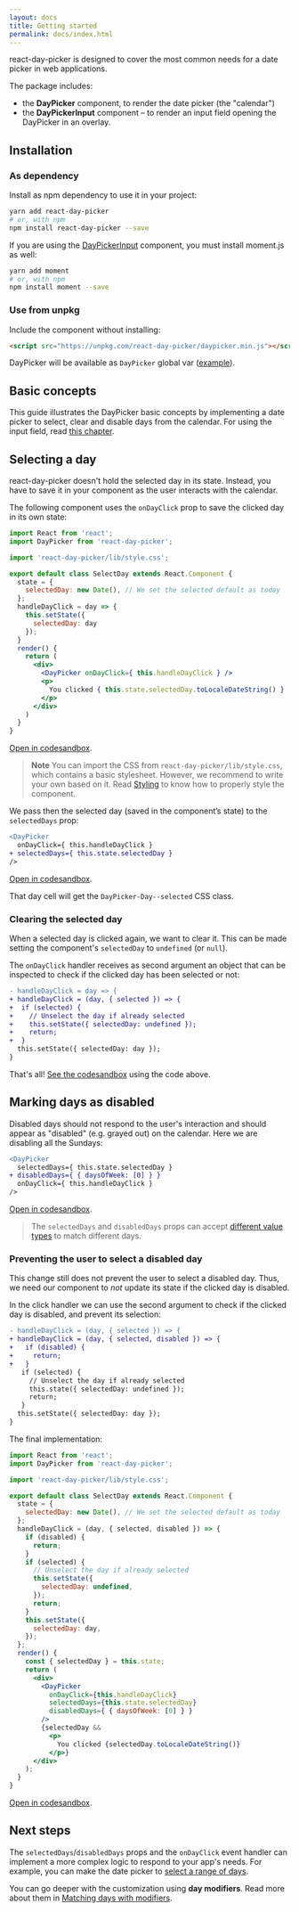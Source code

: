 ```yaml
---
layout: docs
title: Getting started
permalink: docs/index.html
---
```


react-day-picker is designed to cover the most common needs for a date picker in web applications.

The package includes:

* the **DayPicker** component, to render the date picker (the "calendar")
* the **DayPickerInput** component – to render an input field opening the DayPicker in an overlay.

## Installation

### As dependency

Install as npm dependency to use it in your project:

```bash
yarn add react-day-picker
# or, with npm
npm install react-day-picker --save
```

If you are using the [DayPickerInput](input.md) component, you must install moment.js as well:

```bash
yarn add moment
# or, with npm
npm install moment --save
```

### Use from unpkg

Include the component without installing:

```html
<script src="https://unpkg.com/react-day-picker/daypicker.min.js"></script>
```

DayPicker will be available as `DayPicker` global var ([example](https://jsfiddle.net/gpbl/cggxvq6t/)).

## Basic concepts

This guide illustrates the DayPicker basic concepts by implementing a date picker to select, clear and disable days from the calendar. For using the input field, read [this chapter](input.md).

## Selecting a day

react-day-picker doesn't hold the selected day in its state. Instead, you have to save it in your component as the user interacts with the calendar.

The following component uses the `onDayClick` prop to save the clicked day in its own state:

```jsx
import React from 'react';
import DayPicker from 'react-day-picker';

import 'react-day-picker/lib/style.css';

export default class SelectDay extends React.Component {
  state = {
    selectedDay: new Date(), // We set the selected default as today
  };
  handleDayClick = day => {
    this.setState({ 
      selectedDay: day 
    });
  }
  render() {
    return (
      <div>
        <DayPicker onDayClick={ this.handleDayClick } />
        <p>
          You clicked { this.state.selectedDay.toLocaleDateString() }
        </p>
      </div>
    )
  }
}
```

[Open in codesandbox](https://codesandbox.io/s/Elx938L34).

> **Note** You can import the CSS from `react-day-picker/lib/style.css`, which contains a basic stylesheet. However, we recommend to write your own based on it. Read [Styling](styling.md) to know how to properly style the component.

We pass then the selected day (saved in the component’s state) to the `selectedDays` prop:

```diff
<DayPicker
  onDayClick={ this.handleDayClick }
+ selectedDays={ this.state.selectedDay }
/>
```

[Open in codesandbox](https://codesandbox.io/s/0VYXPDl3V).

That day cell will get the `DayPicker-Day--selected` CSS class.

### Clearing the selected day

When a selected day is clicked again, we want to clear it. This can be made setting the component's `selectedDay` to `undefined` (or `null`).

The `onDayClick` handler receives as second argument an object that can be inspected to check if the clicked day has been selected or not:

```diff
- handleDayClick = day => {
+ handleDayClick = (day, { selected }) => {
+  if (selected) {
+    // Unselect the day if already selected
+    this.setState({ selectedDay: undefined });
+    return;
+  }
  this.setState({ selectedDay: day });
}
```

That's all! [See the codesandbox](https://codesandbox.io/s/kNxJxMMv) using the code above.

## Marking days as disabled

Disabled days should not respond to the user's interaction and should appear as "disabled" (e.g. grayed out) on the calendar. Here we are disabling all the Sundays:

```diff
<DayPicker
  selectedDays={ this.state.selectedDay }
+ disabledDays={ { daysOfWeek: [0] } }
  onDayClick={ this.handleDayClick }
/>
```

[Open in codesandbox](https://codesandbox.io/s/BLyAmBWPk).

> The `selectedDays` and `disabledDays` props can accept [different value types](http://react-day-picker.js.org/Modifiers.html) to match different days.

### Preventing the user to select a disabled day

This change still does not prevent the user to select a disabled day. Thus, we need our component to _not_ update its state if the clicked day is disabled.

In the click handler we can use the second argument to check if the clicked day is disabled, and prevent its selection:

```diff
- handleDayClick = (day, { selected }) => {
+ handleDayClick = (day, { selected, disabled }) => {
+   if (disabled) {
+     return;
+   }
   if (selected) {
     // Unselect the day if already selected
     this.state({ selectedDay: undefined });
     return;
   }
  this.setState({ selectedDay: day });
}
```

The final implementation:

```jsx
import React from 'react';
import DayPicker from 'react-day-picker';

import 'react-day-picker/lib/style.css';

export default class SelectDay extends React.Component {
  state = {
    selectedDay: new Date(), // We set the selected default as today
  };
  handleDayClick = (day, { selected, disabled }) => {
    if (disabled) {
      return;
    }
    if (selected) {
      // Unselect the day if already selected
      this.setState({
        selectedDay: undefined,
      });
      return;
    }
    this.setState({
      selectedDay: day,
    });
  };
  render() {
    const { selectedDay } = this.state;
    return (
      <div>
        <DayPicker
          onDayClick={this.handleDayClick}
          selectedDays={this.state.selectedDay}
          disabledDays={ { daysOfWeek: [0] } }
        />
        {selectedDay &&
          <p>
            You clicked {selectedDay.toLocaleDateString()}
          </p>}
      </div>
    );
  }
}

```

[Open in codesandbox](https://codesandbox.io/s/1wpDZJAOq).

## Next steps

The `selectedDays`/`disabledDays` props and the `onDayClick` event handler can implement a more complex logic to respond to your app's needs. For example, you can make the date picker to [select a range of days](http://react-day-picker.js.org/examples?range).

You can go deeper with the customization using **day modifiers**. Read more about them in [Matching days with modifiers](modifiers.md).
